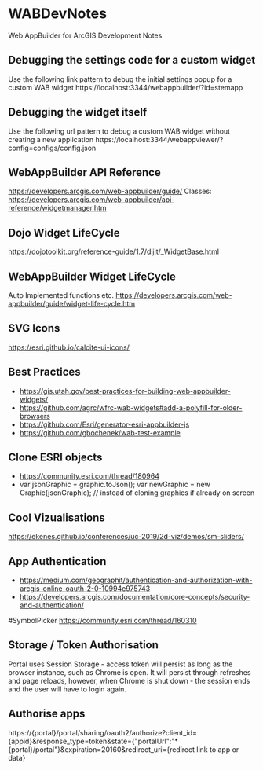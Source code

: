 # WABDevNotes
Web AppBuilder for ArcGIS Development Notes

## Debugging the settings code for a custom widget
Use the following link pattern to debug the initial settings popup for a custom WAB widget https://localhost:3344/webappbuilder/?id=stemapp

## Debugging the widget itself
Use the following url pattern to debug a custom WAB widget without creating a new application
https://localhost:3344/webappviewer/?config=configs/config.json

## WebAppBuilder API Reference
https://developers.arcgis.com/web-appbuilder/guide/
Classes:
https://developers.arcgis.com/web-appbuilder/api-reference/widgetmanager.htm

## Dojo Widget LifeCycle
https://dojotoolkit.org/reference-guide/1.7/dijit/_WidgetBase.html

## WebAppBuilder Widget LifeCycle
Auto Implemented functions etc.
https://developers.arcgis.com/web-appbuilder/guide/widget-life-cycle.htm

## SVG Icons
https://esri.github.io/calcite-ui-icons/

## Best Practices
- https://gis.utah.gov/best-practices-for-building-web-appbuilder-widgets/
- https://github.com/agrc/wfrc-wab-widgets#add-a-polyfill-for-older-browsers
- https://github.com/Esri/generator-esri-appbuilder-js
- https://github.com/gbochenek/wab-test-example

## Clone ESRI objects
- https://community.esri.com/thread/180964
- var jsonGraphic = graphic.toJson(); var newGraphic = new Graphic(jsonGraphic); // instead of cloning graphics if already on screen

## Cool Vizualisations
https://ekenes.github.io/conferences/uc-2019/2d-viz/demos/sm-sliders/

## App Authentication
- https://medium.com/geographit/authentication-and-authorization-with-arcgis-online-oauth-2-0-10994e975743
- https://developers.arcgis.com/documentation/core-concepts/security-and-authentication/

#SymbolPicker
https://community.esri.com/thread/160310

## Storage / Token Authorisation
Portal uses Session Storage - access token will persist as long as the browser instance, such as Chrome is open. It will persist through refreshes and page reloads, however, when Chrome is shut down - the session ends and the user will have to login again.

## Authorise apps
https://{portal}/portal/sharing/oauth2/authorize?client_id={appid}&response_type=token&state={"portalUrl":"*{portal}/portal"}&expiration=20160&redirect_uri={redirect link to app or data}




